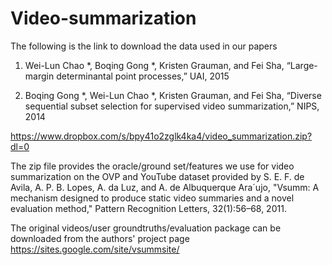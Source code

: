 # Video-summarization

The following is the link to download the data used in our papers

1) Wei-Lun Chao *, Boqing Gong *, Kristen Grauman, and Fei Sha, “Large-margin determinantal point processes,” UAI, 2015

2) Boqing Gong *, Wei-Lun Chao *, Kristen Grauman, and Fei Sha, “Diverse sequential subset selection for supervised video summarization,” NIPS, 2014

https://www.dropbox.com/s/bpy41o2zglk4ka4/video_summarization.zip?dl=0

The zip file provides the oracle/ground set/features we use for video summarization on the OVP and YouTube dataset provided by
S. E. F. de Avila, A. P. B. Lopes, A. da Luz, and A. de Albuquerque Ara´ujo, "Vsumm: A mechanism designed to produce static
video summaries and a novel evaluation method," Pattern Recognition Letters, 32(1):56–68, 2011.

The original videos/user groundtruths/evaluation package can be downloaded from the authors' project page
https://sites.google.com/site/vsummsite/
